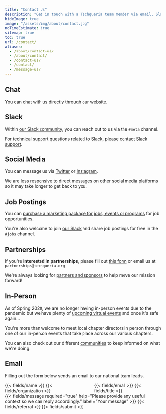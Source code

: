 ```yaml
---
title: "Contact Us"
description: "Get in touch with a Techqueria team member via email, Slack or social media."
hideImage: true
image: "/assets/img/about/contact.jpg"
noTimeEstimate: true
sitemap: true
toc: true
url: /contact/
aliases:
  - /about/contact-us/
  - /about/contact/
  - /contact-us/
  - /contact/
  - /message-us/
---
```


## Chat

You can <a onclick="Beacon('open')">chat with us directly</a> through our website.

## Slack

Within [our Slack community](/slack/), you can reach out to us via the `#meta` channel.

For technical support questions related to Slack, please contact [Slack support](https://slack.com/help).

## Social Media

You can message us via [Twitter](https://twitter.com/Techqueria ) or [Instagram](https://instagram.com/techqueriaorg).

We are less responsive to direct messages on other social media platforms so it may take longer to get back to you.

## Job Postings

You can [purchase a marketing package for jobs, events or programs](/support-us/corporate-partner/marketing-packages/) for job opportunities.

You're also welcome to join [our Slack](/slack/) and share job postings for free in the `#jobs` channel.

## Partnerships

If you're **interested in partnerships**, please fill out [this form](/support-us/) or email us at `partnerships@techqueria.org`

We're always looking for [partners and sponsors](/supporters/) to help move our mission forward!

## In-Person

As of Spring 2020, we are no longer having in-person events due to the pandemic but we have plenty of [upcoming virtual events](https://events.techqueria.org/virtual-events/) and once it's safe again...

You're more than welcome to meet local chapter directors in person through one of our in-person events that take place across our various chapters.

You can also check out our different [communities](/communities/) to keep informed on what we're doing.

## Email

Filling out the form below sends an email to our national team leads.

<form name="Contact" method="POST" data-netlify-recaptcha="true" data-netlify="true" action="/success/" class="form--max-width-unset form--centered no-ids">
  <input type="hidden" aria-label="Subject" name="_subject" value="Techqueria - New Contact Message">
  <div class="columns mb-0">
    <div class="column pb-0 pt-0">
      {{< fields/name >}}
      {{< fields/organization >}}
    </div>
    <div class="column pb-0 pt-0">
      {{< fields/email >}}
      {{< fields/title >}}
    </div>
  </div>
  {{< fields/message required="true" help="Please provide any useful context so we can reply accordingly." label="Your message" >}}
  {{< fields/referral >}}
  {{< fields/submit >}}
</form>
